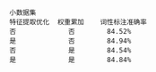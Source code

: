     小数据集
    特征提取优化  权重累加    词性标注准确率
    否             否        84.52%
    是             否        84.94%
    否             是        84.54%
    是             是        84.84%
